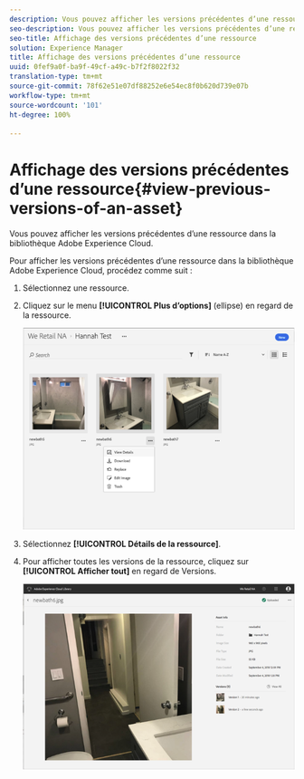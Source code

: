 ```yaml
---
description: Vous pouvez afficher les versions précédentes d’une ressource dans la bibliothèque Adobe Experience Cloud.
seo-description: Vous pouvez afficher les versions précédentes d’une ressource dans la bibliothèque Adobe Experience Cloud.
seo-title: Affichage des versions précédentes d’une ressource
solution: Experience Manager
title: Affichage des versions précédentes d’une ressource
uuid: 0fef9a0f-ba9f-49cf-a49c-b7f2f8022f32
translation-type: tm+mt
source-git-commit: 78f62e51e07df88252e6e54ec8f0b620d739e07b
workflow-type: tm+mt
source-wordcount: '101'
ht-degree: 100%

---
```



# Affichage des versions précédentes d’une ressource{#view-previous-versions-of-an-asset}

Vous pouvez afficher les versions précédentes d’une ressource dans la bibliothèque Adobe Experience Cloud.

Pour afficher les versions précédentes d’une ressource dans la bibliothèque Adobe Experience Cloud, procédez comme suit :

1. Sélectionnez une ressource.
1. Cliquez sur le menu **[!UICONTROL Plus d’options]** (ellipse) en regard de la ressource.

   ![](assets/library_asset_options.png)

1. Sélectionnez **[!UICONTROL Détails de la ressource]**.
1. Pour afficher toutes les versions de la ressource, cliquez sur **[!UICONTROL Afficher tout]** en regard de Versions.

   ![](assets/library_details_versions.png)

